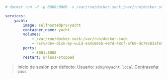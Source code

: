 ``` yaml
# docker run -d -p 8000:8000 -v /var/run/docker.sock:/var/run/docker.sock -v yacht:/config selfhostedpro/yacht

services:
    yacht:
        image: selfhostedpro/yacht
        container_name: yacht
        volumes:
            - /var/run/docker.sock:/var/run/docker.sock
            - /srv/dev-disk-by-uuid-ea4c605b-e97d-48cf-af60-dc79c83afe51/docker/config/data/yacht:/config
        ports:
            - 8001:8000
        restart: unless-stopped
```

>Inicio de sesión por defecto:
>	Usuario: `admin@yacht.local`
>	Contraseña: `pass`
